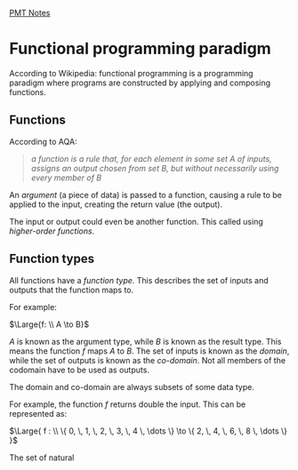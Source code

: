 [PMT Notes](https://www.physicsandmathstutor.com/pdf-pages/?pdf=https%3A%2F%2Fpmt.physicsandmathstutor.com%2Fdownload%2FComputer-Science%2FA-level%2FNotes%2FAQA%2F12-Fundamentals-of-Functional-Programming%2FAdvanced%2F12.1.%20Functional%20Programming%20Paradigm%20-%20Advanced.pdf)

# Functional programming paradigm

According to Wikipedia: functional programming is a programming paradigm where programs are constructed by applying and composing functions.

## Functions

According to AQA:

> *a function is a rule that, for each element in some set A of inputs, assigns an output chosen from set B, but without necessarily using every member of B* 

An *argument* (a piece of data) is passed to a function, causing a rule to be applied to the input, creating the return value (the output).

The input or output could even be another function. This called using *higher-order functions*.

## Function types

All functions have a *function type*. This describes the set of inputs and outputs that the function maps to. 

For example:

$\Large{f: \\ A \to B}$

$A$ is known as the argument type, while $B$ is known as the result type. This means the function $f$ maps $A$ to $B$. The set of inputs is known as the *domain*, while the set of outputs is known as the *co-domain*. Not all members of the codomain have to be used as outputs. 

The domain and co-domain are always subsets of some data type.

For example, the function $f$ returns double the input. This can be represented as:

$\Large{ f : \\ \{ 0, \, 1, \, 2, \, 3, \, 4 \, \dots \} \to \{ 2, \, 4, \, 6, \, 8 \, \dots \} }$

The set of natural 
